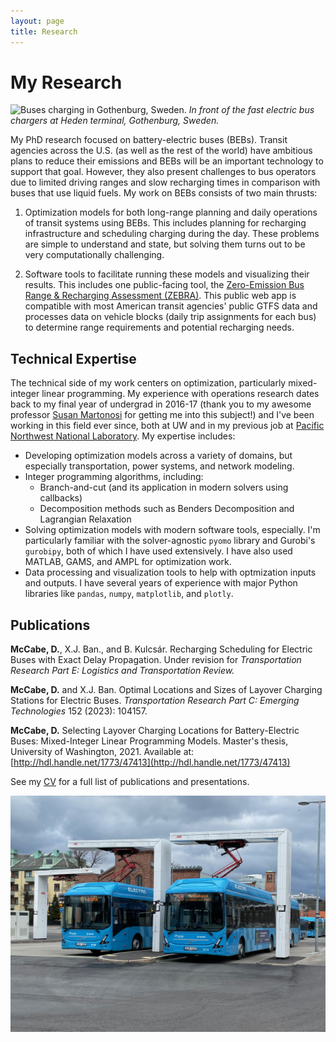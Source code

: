 ```yaml
---
layout: page
title: Research
---
```


# My Research
![Buses charging in Gothenburg, Sweden.](/gbg_bus.png)
*In front of the fast electric bus chargers at Heden terminal, Gothenburg, Sweden.*

My PhD research focused on battery-electric buses (BEBs). Transit agencies across the U.S. (as well as the rest of the world) have ambitious plans to reduce their emissions and BEBs will be an important technology to support that goal. However, they also present challenges to bus operators due to limited driving ranges and slow recharging times in comparison with buses that use liquid fuels. My work on BEBs consists of two main thrusts:

1) Optimization models for both long-range planning and daily operations of transit systems using BEBs. This includes planning for recharging infrastructure and scheduling charging during the day. These problems are simple to understand and state, but solving them turns out to be very computationally challenging.

2) Software tools to facilitate running these models and visualizing their results. This includes one public-facing tool, the [Zero-Emission Bus Range & Recharging Assessment (ZEBRA)](https://bit.ly/zebra-app). This public web app is compatible with most American transit agencies' public GTFS data and processes data on vehicle blocks (daily trip assignments for each bus) to determine range requirements and potential recharging needs.

## Technical Expertise
The technical side of my work centers on optimization, particularly mixed-integer linear programming. My experience with operations research dates back to my final year of undergrad in 2016-17 (thank you to my awesome professor [Susan Martonosi](https://www.hmc.edu/mathematics/people/faculty/martonosi/) for getting me into this subject!) and I've been working in this field ever since, both at UW and in my previous job at [Pacific Northwest National Laboratory](https://www.pnnl.gov). My expertise includes:
* Developing optimization models across a variety of domains, but especially transportation, power systems, and network modeling.
* Integer programming algorithms, including:
  * Branch-and-cut (and its application in modern solvers using callbacks)
  * Decomposition methods such as Benders Decomposition and Lagrangian Relaxation
* Solving optimization models with modern software tools, especially. I'm particularly familiar with the solver-agnostic `pyomo` library and Gurobi's `gurobipy`, both of which I have used extensively. I have also used MATLAB, GAMS, and AMPL for optimization work.
* Data processing and visualization tools to help with optmization inputs and outputs. I have several years of experience with major Python libraries like `pandas`, `numpy`, `matplotlib`, and `plotly`.

## Publications
**McCabe, D.**, X.J. Ban., and B. Kulcsár. Recharging Scheduling for Electric Buses with Exact Delay Propagation. Under revision for *Transportation Research Part E: Logistics and Transportation Review.*

**McCabe, D.** and X.J. Ban. Optimal Locations and Sizes of Layover Charging Stations for Electric Buses. *Transportation Research Part C: Emerging Technologies* 152 (2023): 104157. 

**McCabe, D.** Selecting Layover Charging Locations for Battery-Electric Buses: Mixed-Integer Linear Programming Models. Master's thesis, University of Washington, 2021. Available at: [http://hdl.handle.net/1773/47413](http://hdl.handle.net/1773/47413)

See my [CV](/cv) for a full list of publications and presentations.

![Two BEBs plugged in to charge.](/heden_pantographs.jpeg)
